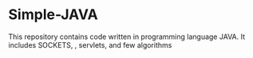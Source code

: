 # Simple-JAVA
This repository contains code written in programming language JAVA. It includes SOCKETS, , servlets, and few algorithms
